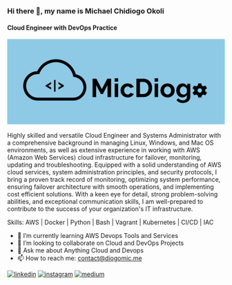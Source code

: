 ### Hi there 👋, my name is Michael Chidiogo Okoli
#### Cloud Engineer with DevOps Practice
![Cloud Engineer with DevOps Practice](https://github.com/DiogoMic/DiogoMic/blob/main/assets/git%20image.jpg)

Highly skilled and versatile Cloud Engineer and Systems Administrator with a comprehensive background in managing Linux, Windows, and Mac OS environments, as well as extensive experience in working with AWS (Amazon Web Services) cloud infrastructure for failover, monitoring, updating and troubleshooting. Equipped with a solid understanding of AWS cloud services, system administration principles, and security protocols, I bring a proven track record of monitoring, optimizing system performance, ensuring failover architecture with smooth operations, and implementing cost efficient solutions. With a keen eye for detail, strong problem-solving abilities, and exceptional communication skills, I am well-prepared to contribute to the success of your organization's IT infrastructure.

Skills: AWS | Docker | Python | Bash | Vagrant | Kubernetes | CI/CD | IAC 

- 🌱 I’m currently learning AWS Devops Tools and Services 
- 👯 I’m looking to collaborate on Cloud and DevOps Projects 
- 💬 Ask me about Anything Cloud and Devops 
- 📫 How to reach me: contact@diogomic.me 


[<img src='https://cdn.jsdelivr.net/npm/simple-icons@3.0.1/icons/linkedin.svg' alt='linkedin' height='40'>](https://www.linkedin.com/in/okoli-michael-891b46153/)  [<img src='https://cdn.jsdelivr.net/npm/simple-icons@3.0.1/icons/instagram.svg' alt='instagram' height='40'>](https://www.instagram.com/Diogo.Mic/)  [<img src='https://cdn.jsdelivr.net/npm/simple-icons@3.0.1/icons/medium.svg' alt='medium' height='40'>](https://medium.com/@MicDiogo)  

